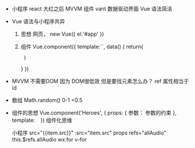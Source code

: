 - 小程序 react 大红之后
  MVVM 组件  vant
  数据驱动界面
  Vue  语法简洁

- Vue 语法与小程序共异
  1. 思想
  网页， new Vue({
      el:'#app'
  })
  2. 组件
  Vue.component({
      template:``,
      data() {
          return{
              
          }
      }
  })

- MVVM 不需要DOM 因为 DOM很低效
但是要找元素怎么办？ ref 属性相当于id
- 数组
  Math.random() 0-1 <0.5

- 组件的思想
  Vue.component('Heroes', {
      props: {
          参数： 参数的约束
      },
      template: `
      `
  })
  组件化思维
  <Heroes :heroes="heroes"/>

  小程序 src="{{item.src}}"
  :src="item.src"
  props
  refs="allAudio"  this.$refs.allAudio
  wx:for  v-for  